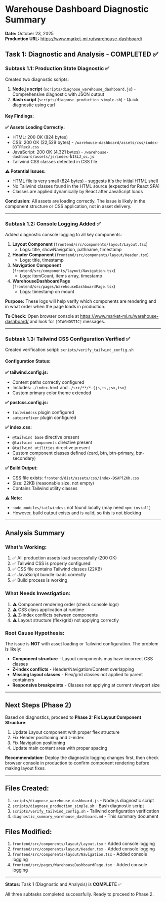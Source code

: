 # Warehouse Dashboard Diagnostic Summary

**Date:** October 23, 2025  
**Production URL:** https://www.market-mi.ru/warehouse-dashboard/

## Task 1: Diagnostic and Analysis - COMPLETED ✅

### Subtask 1.1: Production State Diagnostic ✅

Created two diagnostic scripts:

1. **Node.js script** (`scripts/diagnose_warehouse_dashboard.js`) - Comprehensive diagnostic with JSON output
2. **Bash script** (`scripts/diagnose_production_simple.sh`) - Quick diagnostic using curl

#### Key Findings:

**✅ Assets Loading Correctly:**

-   HTML: 200 OK (824 bytes)
-   CSS: 200 OK (22,529 bytes) - `/warehouse-dashboard/assets/css/index-B3TFRecX.css`
-   JavaScript: 200 OK (4,321 bytes) - `/warehouse-dashboard/assets/js/index-NISLJ_oc.js`
-   Tailwind CSS classes detected in CSS file

**⚠️ Potential Issues:**

-   HTML file is very small (824 bytes) - suggests it's the initial HTML shell
-   No Tailwind classes found in the HTML source (expected for React SPA)
-   Classes are applied dynamically by React after JavaScript loads

**Conclusion:** All assets are loading correctly. The issue is likely in the component structure or CSS application, not in asset delivery.

---

### Subtask 1.2: Console Logging Added ✅

Added diagnostic console logging to all key components:

1. **Layout Component** (`frontend/src/components/layout/Layout.tsx`)
    - Logs: title, showNavigation, pathname, timestamp
2. **Header Component** (`frontend/src/components/layout/Header.tsx`)
    - Logs: title, timestamp
3. **Navigation Component** (`frontend/src/components/layout/Navigation.tsx`)
    - Logs: itemCount, items array, timestamp
4. **WarehouseDashboardPage** (`frontend/src/pages/WarehouseDashboardPage.tsx`)
    - Logs: timestamp on mount

**Purpose:** These logs will help verify which components are rendering and in what order when the page loads in production.

**To Check:** Open browser console at https://www.market-mi.ru/warehouse-dashboard/ and look for `[DIAGNOSTIC]` messages.

---

### Subtask 1.3: Tailwind CSS Configuration Verified ✅

Created verification script: `scripts/verify_tailwind_config.sh`

#### Configuration Status:

**✅ tailwind.config.js:**

-   Content paths correctly configured
-   Includes: `./index.html` and `./src/**/*.{js,ts,jsx,tsx}`
-   Custom primary color theme extended

**✅ postcss.config.js:**

-   `tailwindcss` plugin configured
-   `autoprefixer` plugin configured

**✅ index.css:**

-   `@tailwind base` directive present
-   `@tailwind components` directive present
-   `@tailwind utilities` directive present
-   Custom component classes defined (card, btn, btn-primary, btn-secondary)

**✅ Build Output:**

-   CSS file exists: `frontend/dist/assets/css/index-DSAPlZKh.css`
-   Size: 22KB (reasonable size, not empty)
-   Contains Tailwind utility classes

**⚠️ Note:**

-   `node_modules/tailwindcss` not found locally (may need `npm install`)
-   However, build output exists and is valid, so this is not blocking

---

## Analysis Summary

### What's Working:

1. ✅ All production assets load successfully (200 OK)
2. ✅ Tailwind CSS is properly configured
3. ✅ CSS file contains Tailwind classes (22KB)
4. ✅ JavaScript bundle loads correctly
5. ✅ Build process is working

### What Needs Investigation:

1. ⚠️ Component rendering order (check console logs)
2. ⚠️ CSS class application at runtime
3. ⚠️ Z-index conflicts between components
4. ⚠️ Layout structure (flex/grid) not applying correctly

### Root Cause Hypothesis:

The issue is **NOT** with asset loading or Tailwind configuration. The problem is likely:

-   **Component structure** - Layout components may have incorrect CSS classes
-   **Z-index conflicts** - Header/Navigation/Content overlapping
-   **Missing layout classes** - Flex/grid classes not applied to parent containers
-   **Responsive breakpoints** - Classes not applying at current viewport size

---

## Next Steps (Phase 2)

Based on diagnostics, proceed to **Phase 2: Fix Layout Component Structure**:

1. Update Layout component with proper flex structure
2. Fix Header positioning and z-index
3. Fix Navigation positioning
4. Update main content area with proper spacing

**Recommendation:** Deploy the diagnostic logging changes first, then check browser console in production to confirm component rendering before making layout fixes.

---

## Files Created:

1. `scripts/diagnose_warehouse_dashboard.js` - Node.js diagnostic script
2. `scripts/diagnose_production_simple.sh` - Bash diagnostic script
3. `scripts/verify_tailwind_config.sh` - Tailwind configuration verification
4. `diagnostic_summary_warehouse_dashboard.md` - This summary document

## Files Modified:

1. `frontend/src/components/layout/Layout.tsx` - Added console logging
2. `frontend/src/components/layout/Header.tsx` - Added console logging
3. `frontend/src/components/layout/Navigation.tsx` - Added console logging
4. `frontend/src/pages/WarehouseDashboardPage.tsx` - Added console logging

---

**Status:** Task 1 (Diagnostic and Analysis) is **COMPLETE** ✅

All three subtasks completed successfully. Ready to proceed to Phase 2.

